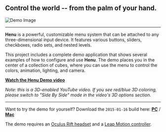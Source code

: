 ## Control the world -- from the palm of your hand.

![Demo Image](http://www.aestheticinteractive.com/clients/henu/Henu-2015-01-16.jpg)

---
**Henu** is a powerful, customizable menu system that can be attached to any three-dimensional input device. It features various buttons, sliders, checkboxes, radio sets, and nested levels.

This project includes a complete demo application that shows several examples of how to configure and use **Henu**. The demo places you in the center of a collection of cubes, where you can use the menu to control the colors, animation, lighting, and camera.

**[Watch the Henu Demo video](https://www.youtube.com/watch?v=rI2oU7NgZEk)**

_Note: this is a 3D-enabled YouTube video. If you see red/blue 3D coloring, please switch to "Side By Side" mode in the video's 3D options section._

---
Want to try the demo for yourself? Download the `2015-01-16` build here: **[PC](http://www.aestheticinteractive.com/clients/henu/Henu-PC-2015-01-16.zip)** / **[Mac](http://www.aestheticinteractive.com/clients/henu/Henu-Mac-2015-01-16.zip)**

The demo requires an [Oculus Rift headset](https://www.oculus.com/) and a [Leap Motion controller](https://www.leapmotion.com/product/vr).
